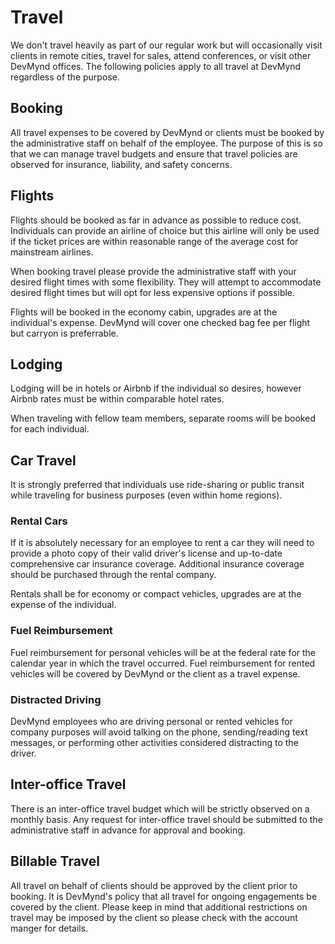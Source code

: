 # Travel

We don't travel heavily as part of our regular work but will occasionally visit clients in remote cities, travel for sales, attend conferences, or visit other DevMynd offices.  The following policies apply to all travel at DevMynd regardless of the purpose.

## Booking

All travel expenses to be covered by DevMynd or clients must be booked by the administrative staff on behalf of the employee.  The purpose of this is so that we can manage travel budgets and ensure that travel policies are observed for insurance, liability, and safety concerns.

## Flights

Flights should be booked as far in advance as possible to reduce cost.  Individuals can provide an airline of choice but this airline will only be used if the ticket prices are within reasonable range of the average cost for mainstream airlines. 

When booking travel please provide the administrative staff with your desired flight times with some flexibility.  They will attempt to accommodate desired flight times but will opt for less expensive options if possible.

Flights will be booked in the economy cabin, upgrades are at the individual's expense.  DevMynd will cover one checked bag fee per flight but carryon is preferrable.

## Lodging

Lodging will be in hotels or Airbnb if the individual so desires, however Airbnb rates must be within comparable hotel rates.

When traveling with fellow team members, separate rooms will be booked for each individual.

## Car Travel

It is strongly preferred that individuals use ride-sharing or public transit while traveling for business purposes (even within home regions).

### Rental Cars

If it is absolutely necessary for an employee to rent a car they will need to provide a photo copy of their valid driver's license and up-to-date comprehensive car insurance coverage.  Additional insurance coverage should be purchased through the rental company.

Rentals shall be for economy or compact vehicles, upgrades are at the expense of the individual.

### Fuel Reimbursement

Fuel reimbursement for personal vehicles will be at the federal rate for the calendar year in which the travel occurred.  Fuel reimbursement for rented vehicles will be covered by DevMynd or the client as a travel expense.

### Distracted Driving

DevMynd employees who are driving personal or rented vehicles for company purposes will avoid talking on the phone, sending/reading text messages, or performing other activities considered distracting to the driver.

## Inter-office Travel

There is an inter-office travel budget which will be strictly observed on a monthly basis.  Any request for inter-office travel should be submitted to the administrative staff in advance for approval and booking.

## Billable Travel

All travel on behalf of clients should be approved by the client prior to booking.  It is DevMynd's policy that all travel for ongoing engagements be covered by the client.  Please keep in mind that additional restrictions on travel may be imposed by the client so please check with the account manger for details.
